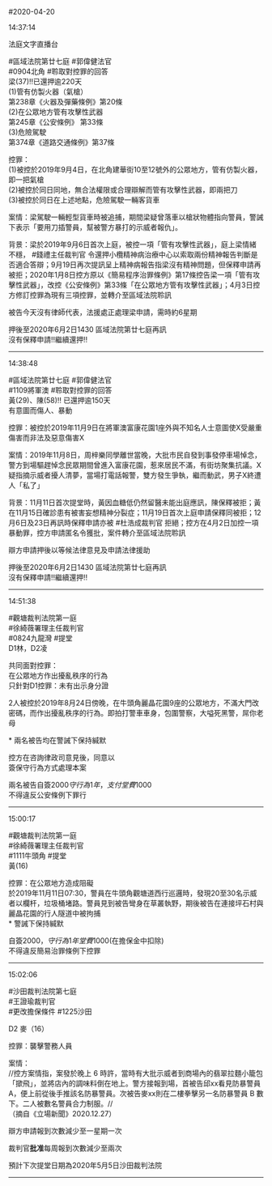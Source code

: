 #2020-04-20


14:37:14

法庭文字直播台

\#區域法院第廿七庭 \#郭偉健法官  
\#0904北角 \#聆取對控罪的回答  
梁(37)‼️已還押逾220天  
(1)管有仿製火器（氣槍）  
第238章《火器及彈藥條例》第20條  
(2)在公眾地方管有攻擊性武器  
第245章《公安條例》 第33條  
(3)危險駕駛  
第374章《道路交通條例》第37條  
  
控罪：  
(1)被控於2019年9月4日，在北角建華街10至12號外的公眾地方，管有仿製火器，即一把氣槍  
(2)被控於同日同地，無合法權限或合理辯解而管有攻擊性武器，即兩把刀  
(3)被控於同日在上述地點，危險駕駛一輛客貨車  
  
案情：梁駕駛一輛輕型貨車時被追捕，期間梁疑曾落車以槍狀物體指向警員，警誡下表示「要用刀插警員，幫被警方暴打的示威者報仇」。  
  
背景：梁於2019年9月6日首次上庭，被控一項「管有攻擊性武器」，庭上梁情緒不穩， \#錢禮主任裁判官 令還押小欖精神病治療中心以索取兩份精神報告判斷是否適合答辯；9月19日再次提訊呈上精神病報告指梁沒有精神問題，但保釋申請再被拒；2020年1月8日控方原以《簡易程序治罪條例》第17條控告梁一項「管有攻擊性武器」，改控《公安條例》第33條「在公眾地方管有攻擊性武器」；4月3日控方修訂控罪為現有三項控罪，並轉介至區域法院聆訊  
  
被告今天沒有律師代表，法援處正處理梁申請，需時約6星期  
  
押後至2020年6月2日1430 區域法院第廿七庭再訊  
沒有保釋申請‼️繼續還押‼️

---
      
14:38:48



\#區域法院第廿七庭 \#郭偉健法官  
\#1109將軍澳 \#聆取對控罪的回答  
黃(29)、陳(58)‼️ 已還押逾150天  
有意圖而傷人、暴動  
  
控罪：被控於2019年11月9日在將軍澳富康花園1座外與不知名人士意圖使X受嚴重傷害而非法及惡意傷害X  
  
案情：2019年11月8日，周梓樂同學離世當晚，大批市民自發到事發停車場悼念，警方到場驅趕悼念民眾期間曾進入富康花園，惹來居民不滿，有街坊聚集抗議。X疑指摘示威者擾人清夢，當場打電話報警，雙方發生爭執，繼而動武，男子X終遭人「私了」  
  
背景：11月11日首次提堂時，黃因血糖低仍然留醫未能出庭應訊，陳保釋被拒；黃在11月15日確診患有被害妄想精神分裂症；11月19日首次上庭申請保釋同被拒；12月6日及23日再訊時保釋申請亦被 \#杜浩成裁判官 拒絕；控方在4月2日加控一項暴動罪，控方申請匿名令獲批，案件轉介至區域法院聆訊  
  
辯方申請押後以等候法律意見及申請法律援助  
  
押後至2020年6月2日1430 區域法院第廿七庭再訊  
沒有保釋申請‼️繼續還押‼️

---
      
14:51:38



\#觀塘裁判法院第一庭  
\#徐綺薇署理主任裁判官  
\#0824九龍灣 \#提堂  
D1林，D2凌  
  
共同面對控罪：  
在公眾地方作出擾亂秩序的行為  
只針對D1控罪：未有出示身分證  
  
2人被控於2019年8月24日傍晚，在牛頭角麗晶花園9座的公眾地方，不滿大門改密碼，而作出擾亂秩序的行為。即拍打警車車身，包圍警察，大嗌死黑警，屌你老母  
  
\* 兩名被告均在警誡下保持緘默  
  
控方在咨詢律政司意見後，同意以  
簽保守行為方式處理本案  
  
兩名被告自簽$2000  
守行為1年，支付堂費$1000  
不得違反公安條例下罪行

---
      
15:00:17



\#觀塘裁判法院第一庭  
\#徐綺薇署理主任裁判官  
\#1111牛頭角 \#提堂  
黃(16)  
  
控罪：在公眾地方造成阻礙  
於2019年11月11日07:30，警員在牛頭角觀塘道西行巡邏時，發現20至30名示威者以欄杆，垃圾桶堵路。警員見到被告彎身在草叢執野，期後被告在連接坪石村與麗晶花園的行人隧道中被拘捕  
\* 警誡下保持緘默  
  
自簽$2000，守行為1年  
堂費$1000(在擔保金中扣除)  
不得違反簡易治罪條例下控罪

---
      
15:02:06



\#沙田裁判法院第七庭  
\#王證瑜裁判官  
\#更改擔保條件 \#1225沙田  
  
D2 麥（16）  
  
控罪：襲擊警務人員  
  
案情：  
//控方案情指，案發於晚上 6 時許，當時有大批示威者到商場內的翡翠拉麵小籠包「撳飛」，並將店內的調味料倒在地上。警方接報到場，首被告邱xx看見防暴警員 A，便上前從後手推該名防暴警員。次被告麥xx則在二樓拳擊另一名防暴警員 B 數下。二人被數名警員合力制服。//  
（摘自《立場新聞》2020.12.27）  
  
辯方申請報到次數減少至一星期一次  
  
裁判官**批准**每周報到次數減少至兩次  
  
預計下次提堂日期為2020年5月5日沙田裁判法院

---
      